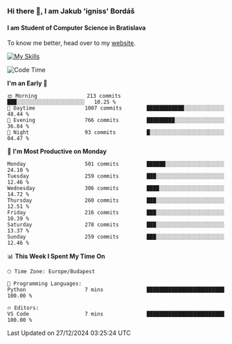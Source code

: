 ### Hi there 👋, I am Jakub 'igniss' Bordáš

#### I am Student of Computer Science in Bratislava
To know me better, head over to my [website](https://bordas.sk).

[![My Skills](https://skillicons.dev/icons?i=js,html,css,figma,svelte,java,kotlin,python,postgresql,typescript,nest,nodejs)](https://bordas.sk)


<!--START_SECTION:waka-->
![Code Time](http://img.shields.io/badge/Code%20Time-1%2C612%20hrs%2033%20mins-blue)

**I'm an Early 🐤** 

```text
🌞 Morning                213 commits         ███░░░░░░░░░░░░░░░░░░░░░░   10.25 % 
🌆 Daytime                1007 commits        ████████████░░░░░░░░░░░░░   48.44 % 
🌃 Evening                766 commits         █████████░░░░░░░░░░░░░░░░   36.84 % 
🌙 Night                  93 commits          █░░░░░░░░░░░░░░░░░░░░░░░░   04.47 % 
```
📅 **I'm Most Productive on Monday** 

```text
Monday                   501 commits         ██████░░░░░░░░░░░░░░░░░░░   24.10 % 
Tuesday                  259 commits         ███░░░░░░░░░░░░░░░░░░░░░░   12.46 % 
Wednesday                306 commits         ████░░░░░░░░░░░░░░░░░░░░░   14.72 % 
Thursday                 260 commits         ███░░░░░░░░░░░░░░░░░░░░░░   12.51 % 
Friday                   216 commits         ███░░░░░░░░░░░░░░░░░░░░░░   10.39 % 
Saturday                 278 commits         ███░░░░░░░░░░░░░░░░░░░░░░   13.37 % 
Sunday                   259 commits         ███░░░░░░░░░░░░░░░░░░░░░░   12.46 % 
```


📊 **This Week I Spent My Time On** 

```text
🕑︎ Time Zone: Europe/Budapest

💬 Programming Languages: 
Python                   7 mins              █████████████████████████   100.00 % 

🔥 Editors: 
VS Code                  7 mins              █████████████████████████   100.00 % 
```


 Last Updated on 27/12/2024 03:25:24 UTC
<!--END_SECTION:waka-->
